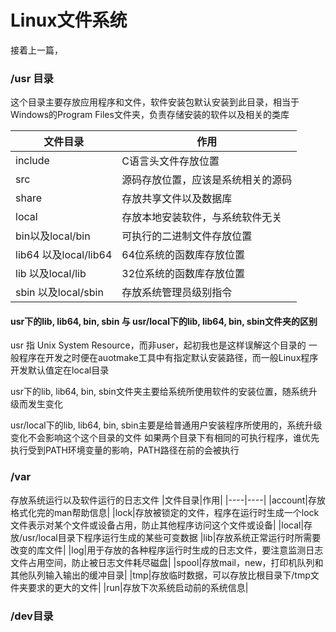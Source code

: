 # Linux文件系统
接着上一篇，
### /usr 目录
这个目录主要存放应用程序和文件，软件安装包默认安装到此目录，相当于Windows的Program Files文件夹，负责存储安装的软件以及相关的类库

|文件目录|作用|
|----|----|
|include|C语言头文件存放位置|
|src|源码存放位置，应该是系统相关的源码|
|share|存放共享文件以及数据库|
|local|存放本地安装软件，与系统软件无关|
|bin以及local/bin|可执行的二进制文件存放位置|
|lib64 以及local/lib64|64位系统的函数库存放位置|
|lib 以及local/lib|32位系统的函数库存放位置|
|sbin 以及local/sbin|存放系统管理员级别指令|
#### usr下的lib, lib64, bin, sbin 与 usr/local下的lib, lib64, bin, sbin文件夹的区别
usr 指 Unix System Resource，而非user，起初我也是这样误解这个目录的
一般程序在开发之时便在auotmake工具中有指定默认安装路径，而一般Linux程序开发默认值定在local目录

usr下的lib, lib64, bin, sbin文件夹主要给系统所使用软件的安装位置，随系统升级而发生变化

usr/local下的lib, lib64, bin, sbin主要是给普通用户安装程序所使用的，系统升级变化不会影响这个这个目录的文件
如果两个目录下有相同的可执行程序，谁优先执行受到PATH环境变量的影响，PATH路径在前的会被执行

### /var 
存放系统运行以及软件运行的日志文件
|文件目录|作用|
|----|----|
|account|存放格式化完的man帮助信息|
|lock|存放被锁定的文件，程序在运行时生成一个lock文件表示对某个文件或设备占用，防止其他程序访问这个文件或设备|
|local|存放/usr/local目录下程序运行生成的某些可变数据
|lib|存放系统正常运行时所需要改变的库文件|
|log|用于存放的各种程序运行时生成的日志文件，要注意监测日志文件占用空间，防止被日志文件耗尽磁盘|
|spool|存放mail，new，打印机队列和其他队列输入输出的缓冲目录|
|tmp|存放临时数据，可以存放比根目录下/tmp文件夹要求的更大的文件|
|run|存放下次系统启动前的系统信息|

### /dev目录
